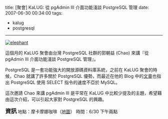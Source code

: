 title: \[聚會\] KaLUG: 從 pgAdmin III 介面功能淺談 PostgreSQL 管理
date: 2007-06-30 00:34:00
tags: 
- kalug
- postgresql
---

[![elephant](http://farm2.static.flickr.com/1322/661717921_1b22abd9f8_m.jpg)](http://www.flickr.com/photos/yurenju/661717921/ "相片分享")

這個月的 KaLUG 聚會由台灣 PostgreSQL 社群的郭朝益 (Chao) 來講『從 pgAdmin III 介面功能淺談 PostgreSQL 管理』。

PostgreSQL 是一套功能強大的開放源碼資料庫系統，之前在 KaLUG 聚會的時候，Chao 就講了許多關於 PostgreSQL 優勢，而最近在他的 Blog 中的[文章](http://postgresql-chinese.blogspot.com/2007/06/postgresqlmysqlfirebird.html)也指出 PostgreSQL 使用 SELECT 指令的速度不亞於 MySQL。

這次邀請 Chao 來講 pgAdmin III 是平常在 KaLUG 中比較少提及的主題，希望藉由這次介紹，可以引起大家對 PostgreSQL 的興趣。

<span style="font-size:130%;"><span style="font-weight: bold;">資訊</span></span>
地點：摩卡摩娜咖啡（[地圖](http://maps.google.com/maps/ms?ie=UTF8&hl=en&amp;msa=0&msid=102940795217138094975.000001122db65f6be6766&amp;z=18&amp;om=1)）
時間：6/30 下午兩點